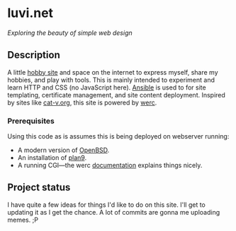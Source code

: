 # luvi.net

_Exploring the beauty of simple web design_

## Description

A little [hobby site](https://luvi.net/) and space on the internet to express myself, share my hobbies, and play with tools. This is mainly intended to experiment and learn HTTP and CSS (no JavaScript here). [Ansible](https://docs.ansible.com/ansible/latest/index.html) is used to for site templating, certificate management, and site content deployment. Inspired by sites like [cat-v.org](https://cat-v.org/), this site is powered by [werc](https://werc.cat-v.org/).

### Prerequisites

Using this code as is assumes this is being deployed on webserver running:

- A modern version of [OpenBSD](https://openbsd.org/).
- An installation of [plan9](https://9fans.github.io/plan9port/).
- A running CGI&mdash;the werc [documentation](https://werc.cat-v.org/docs/web-server-setup/) explains things nicely.

## Project status

I have quite a few ideas for things I'd like to do on this site. I'll get to updating it as I get the chance. A lot of commits are gonna me uploading memes. ;P
